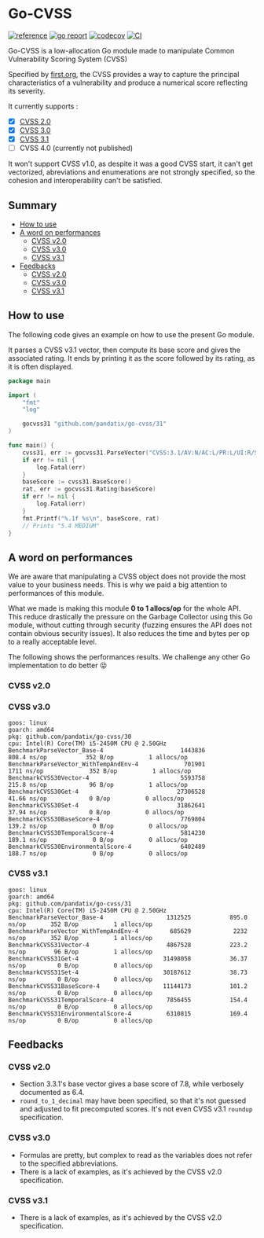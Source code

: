 # Go-CVSS

[![reference](https://godoc.org/github.com/pandatix/go-cvss/v5?status.svg=)](https://pkg.go.dev/github.com/pandatix/go-cvss)
[![go report](https://goreportcard.com/badge/github.com/pandatix/go-cvss)](https://goreportcard.com/report/github.com/pandatix/go-cvss)
[![codecov](https://codecov.io/gh/pandatix/go-cvss/branch/master/graph/badge.svg)](https://codecov.io/gh/pandatix/go-cvss)
[![CI](https://github.com/pandatix/go-cvss/actions/workflows/ci.yaml/badge.svg)](https://github.com/pandatix/go-cvss/actions?query=workflow%3Aci+)

Go-CVSS is a low-allocation Go module made to manipulate Common Vulnerability Scoring System (CVSS)

Specified by [first.org](https://www.first.org/cvss/), the CVSS provides a way to capture the principal characteristics of a vulnerability and produce a numerical score reflecting its severity.

It currently supports :
 - [X] [CVSS 2.0](https://www.first.org/cvss/v2/guide)
 - [X] [CVSS 3.0](https://www.first.org/cvss/v3.0/specification-document)
 - [X] [CVSS 3.1](https://www.first.org/cvss/v3.1/specification-document)
 - [ ] CVSS 4.0 (currently not published)

It won't support CVSS v1.0, as despite it was a good CVSS start, it can't get vectorized, abreviations and enumerations are not strongly specified, so the cohesion and interoperability can't be satisfied.

## Summary

 - [How to use](#how-to-use)
 - [A word on performances](#a-word-on-performances)
   - [CVSS v2.0](#cvss-v20)
   - [CVSS v3.0](#cvss-v30)
   - [CVSS v3.1](#cvss-v31)
 - [Feedbacks](#feedbacks)
   - [CVSS v2.0](#cvss-v20-1)
   - [CVSS v3.0](#cvss-v30-1)
   - [CVSS v3.1](#cvss-v31-1)

## How to use

The following code gives an example on how to use the present Go module.

It parses a CVSS v3.1 vector, then compute its base score and gives the associated rating.
It ends by printing it as the score followed by its rating, as it is often displayed.

```go
package main

import (
	"fmt"
	"log"

	gocvss31 "github.com/pandatix/go-cvss/31"
)

func main() {
	cvss31, err := gocvss31.ParseVector("CVSS:3.1/AV:N/AC:L/PR:L/UI:R/S:C/C:L/I:L/A:N")
	if err != nil {
		log.Fatal(err)
	}
	baseScore := cvss31.BaseScore()
	rat, err := gocvss31.Rating(baseScore)
	if err != nil {
		log.Fatal(err)
	}
	fmt.Printf("%.1f %s\n", baseScore, rat)
	// Prints "5.4 MEDIUM"
}
```

## A word on performances

We are aware that manipulating a CVSS object does not provide the most value to your business needs.
This is why we paid a big attention to performances of this module.

What we made is making this module **0 to 1 allocs/op** for the whole API.
This reduce drastically the pressure on the Garbage Collector using this Go module, without cutting through security (fuzzing ensures the API does not contain obvious security issues). It also reduces the time and bytes per op to a really acceptable level.

The following shows the performances results.
We challenge any other Go implementation to do better :stuck_out_tongue_winking_eye:

### CVSS v2.0

### CVSS v3.0

```
goos: linux
goarch: amd64
pkg: github.com/pandatix/go-cvss/30
cpu: Intel(R) Core(TM) i5-2450M CPU @ 2.50GHz
BenchmarkParseVector_Base-4                      1443836               808.4 ns/op           352 B/op          1 allocs/op
BenchmarkParseVector_WithTempAndEnv-4             701901              1711 ns/op             352 B/op          1 allocs/op
BenchmarkCVSS30Vector-4                          5593758               215.8 ns/op            96 B/op          1 allocs/op
BenchmarkCVSS30Get-4                            27306528                41.66 ns/op            0 B/op          0 allocs/op
BenchmarkCVSS30Set-4                            31862641                37.94 ns/op            0 B/op          0 allocs/op
BenchmarkCVSS30BaseScore-4                       7769804               139.2 ns/op             0 B/op          0 allocs/op
BenchmarkCVSS30TemporalScore-4                   5814230               189.1 ns/op             0 B/op          0 allocs/op
BenchmarkCVSS30EnvironmentalScore-4              6402489               188.7 ns/op             0 B/op          0 allocs/op
```

### CVSS v3.1

```
goos: linux
goarch: amd64
pkg: github.com/pandatix/go-cvss/31
cpu: Intel(R) Core(TM) i5-2450M CPU @ 2.50GHz
BenchmarkParseVector_Base-4             	 1312525	       895.0 ns/op	     352 B/op	       1 allocs/op
BenchmarkParseVector_WithTempAndEnv-4   	  685629	        2232 ns/op	     352 B/op	       1 allocs/op
BenchmarkCVSS31Vector-4                 	 4867528	       223.2 ns/op	      96 B/op	       1 allocs/op
BenchmarkCVSS31Get-4                    	31498058	       36.37 ns/op	       0 B/op	       0 allocs/op
BenchmarkCVSS31Set-4                    	30187612	       38.73 ns/op	       0 B/op	       0 allocs/op
BenchmarkCVSS31BaseScore-4              	11144173	       101.2 ns/op	       0 B/op	       0 allocs/op
BenchmarkCVSS31TemporalScore-4          	 7856455	       154.4 ns/op	       0 B/op	       0 allocs/op
BenchmarkCVSS31EnvironmentalScore-4     	 6310815	       169.4 ns/op	       0 B/op	       0 allocs/op
```

## Feedbacks

### CVSS v2.0

 - Section 3.3.1's base vector gives a base score of 7.8, while verbosely documented as 6.4.
 - `round_to_1_decimal` may have been specified, so that it's not guessed and adjusted to fit precomputed scores. It's not even CVSS v3.1 `roundup` specification.

### CVSS v3.0

 - Formulas are pretty, but complex to read as the variables does not refer to the specified abbreviations.
 - There is a lack of examples, as it's achieved by the CVSS v2.0 specification.

### CVSS v3.1

 - There is a lack of examples, as it's achieved by the CVSS v2.0 specification.
